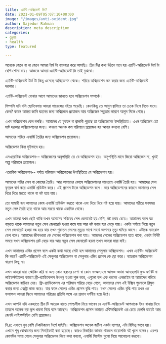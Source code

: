 ```yaml
---
title: এ্যান্টি-অক্সিডেন্ট কি?
date: 2021-01-09T05:07:10+00:00
image: "/images/anti-oxident.jpg"
author: Sajedur Rahman
description: meta description
categories:
- gym
- health
type: featured

---
```

অনেকে জেনে বা না জেনে আমরা টার্ম টা ব্যাবহার করে আসছি। গ্রিন টির কথা উঠলে মনে হয় এ্যান্টি-অক্সিডেন্ট টার্ম টা বেশি শোনা যায়। আজকে আমরা এ্যান্টি-অক্সিডেন্ট কি তাই বুঝবো।

এ্যান্টি-অক্সিডেন্ট টার্ম টা কিন্তু এসেছে অক্সিডেশন থেকে। শরিরে অক্সিডেশন কম করার জন্য এ্যান্টি-অক্সিডেন্ট দরকার।

এ্যান্টি-অক্সিডেন্ট বোঝার আগে আমাদের জানতে হবে অক্সিডেশন সম্পর্কে।

সিম্পলি যদি বলি ছোটবেলায় আমরা সায়েন্সের বইয়ে পড়েছি। কোনকিছু তে আগুন জ্বালিয়ে তা ঢেকে দিলে নিভে যাবে। কেন? কারন আমরা জানি দ্বহনের জন্য অক্সিজেন প্রয়োজন আর অক্সিজেন সল্পতার কারণে আগুন নিভে গেছে।

এখন অক্সিডেশন কেন বলছি। আমাদের যে ফুয়েল বা জ্বালানী পুড়ছে তা অক্সিজেনের উপস্থিতিতে। এখন অক্সিজেন তো মাষ্ট দরকার অক্সিডেশনের জন্য। কখনো অনেক কম পরিমানে প্রয়োজন হয় আবার কখনো বেশি।

আমাদের শরিরে এনার্জি তৈরির জন্য অক্সিডেশন প্রয়োজন।

অক্সিডেশন কিন্ত দুইভাবে হয়।

এনএরোবিক অক্সিডেশন-- অক্সিজেনের অনুপস্থিতি তে যে অক্সিডেশন হয়। অনুপস্থিতি মানে জিরো অক্সিজেন না, খুবই অল্প পরিমানে প্রয়োজন।

এরোবিক অক্সিডেশন-- পর্যাপ্ত পরিমানে অক্সিজেনের উপস্থিতিতে যে অক্সিডেশন হয়।

আমাদের শরির সেল বা কোষের তৈরি। আর আমাদের কোষে অক্সিডেশনের মাধ্যেমে এনার্জি তৈরি হয়। আমাদের সেল ফুয়েল বার্ন করে এনার্জি প্রডিউস করে। এই প্রসেস টাকে অক্সিডেশন বলে। আর অক্সিডেশনের কারনে আমাদের সেল ধিরে ধিরে মরতে থাকে বা নষ্ট হয়ে যায়।

তো সামারী হল আমাদের কোষ এনার্জি প্রডিউস করতে থাকে এবং ধিরে ধিরে নষ্ট হয়ে যায়। আমাদের শরীরে সবসময় নতুন সেল তৈরি হতে থাকে আর মরতে থাকে একদিক থেকে।

এখন আমরা যখন ছোট থাকি তখন আমাদের শরিরের সেল জেনারেট হয় বেশি, নষ্ট হবার চেয়ে। আমাদের বয়স যত বাড়তে থাকে আমাদের নতুন সেল জেনারেট হওয়া কমে যায় আর নষ্ট হবার হার বেড়ে যায়। একটা পর্যায়ে গিয়ে নতুন সেল জেনারেট হওয়া বন্ধ হয়ে যায় তখন পুরাতন সেলের মৃত্যুর সাথে সাথে আপনার মৃত্যু ঘনিয়ে আসে। এটাকে ন্যাচরাল ডেথ বলে। আমাদের জীবনধারা কে সেলের অক্সিডেশন বলা যায়। আমদের সেলের অক্সিডেশন হতে থাকে, একটা নির্দিষ্ট সময়ে যখন অক্সিডেশন রেট বেড়ে যায় আর নতুন সেল জেনারেট হয়না তখন আমরা মারা যাই।

এখন আমাদের এজিং প্রসেস বলে একটা কথা আছে সেটা হল আমাদের সেলুলার অক্সিডেশন। এখন এ্যান্টি- অক্সিডেন্ট কি করে? এ্যান্টি-অক্সিডেন্ট এই সেলুলার অক্সিডেশন বা সেলুলার এজিং প্রসেস কে স্লো করে। ন্যাচরাল অক্সিডেশন খারাপ কিছু না।

এখন আমরা যারা স্মোকিং করি বা অন্য কোন ধরনের নেশা বা কোন বদঅভ্যাসে আসক্ত অথবা আনহেলদি ফুড হ্যাবিট বা লাইফস্টাইলের কারণে ফ্রী-র‍্যাডিকেলস উৎপন্ন হওয়া শুরু করে, এগুলো হল এক ধরনের এনজাইম যা আমাদের শরিরে অক্সিডেশন বাড়িয়ে দেয়। ফ্রি-র‍্যাডিকেলস এর পরিমান শরিরে বেড়ে গেলে, আমাদের সেল এই টক্সিন গুলোকে রিমুভ করার জন্য এক্সট্রা কাজ করে। যার ফলে সেলের এজিং প্রসেস বৃদ্ধি পায়। যখন সেলের এজিং বৃদ্ধি পায় তখন এর ফলাফল আমরা স্কিনে আমাদের শরিরের প্রতিটা অঙ্গে এর প্রভাব দর্শনীয় হয়ে উঠে।

এখন আপনি যদি একহাতে গ্রীন টি আরেক হাতে গোল্ডলীফ নিয়ে ভাবেন যে এ্যান্টি-অক্সিডেন্ট আপনাকে ইংয় বানায় দিবে তাহলে অনেক বড় ভুল ধারনা নিয়ে বসে আছেন। অক্সিডেশন প্রসেস কমাতে এন্টিঅক্সিডেন্ট এর চেয়ে হেলদি ডায়েট আর হেলদি লাইফস্টাইল বেশি প্রয়োজন।

বি.দ্র: এখানে খুব বেশি টেকনিক্যাল টার্মে যাইনি। অক্সিডেশন অনেক জটিল একটা ব্যাপার, এটা বিভিন্ন ভাবে হয়। এখানে শুধু বোঝানোর জন্য সিমপ্লিফাই করা হয়েছে। কারও বিস্তারিত জানার থাকলে বায়োলজি বই খুলে বসেন। এরপর কোনদিন সময় পেলে সেলুলার অক্সিডেশন নিয়ে কথা বলবো, এনার্জি সিস্টেম গুলো নিয়ে আলোচনা করবো।
